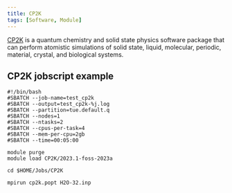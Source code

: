 ```yaml
---
title: CP2K
tags: [Software, Module]
---
```


[CP2K](https://www.cp2k.org/) is a quantum chemistry and solid state physics software package that can perform atomistic simulations of solid state, liquid, molecular, periodic, material, crystal, and biological systems.

## CP2K jobscript example 


``` 
#!/bin/bash
#SBATCH --job-name=test_cp2k
#SBATCH --output=test_cp2k-%j.log
#SBATCH --partition=tue.default.q
#SBATCH --nodes=1
#SBATCH --ntasks=2
#SBATCH --cpus-per-task=4
#SBATCH --mem-per-cpu=2gb
#SBATCH --time=00:05:00

module purge
module load CP2K/2023.1-foss-2023a

cd $HOME/Jobs/CP2K

mpirun cp2k.popt H2O-32.inp
```
